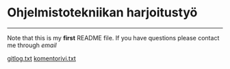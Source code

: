# Ohjelmistotekniikan harjoitustyö
--------------------------------------------
Note that this is my **first** README file. 
If you have questions please contact me through _email_

[gitlog.txt](https://github.com/Zo4N/ot-harjoitustyo/blob/main/laskarit/viikko1/gitlog.txt)
[komentorivi.txt](https://github.com/Zo4N/ot-harjoitustyo/blob/main/laskarit/viikko1/komentorivi.txt)
